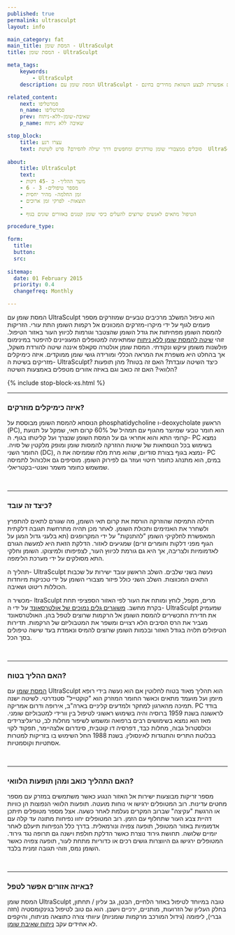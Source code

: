 ```yaml
---
published: true
permalink: ultrasculpt
layout: info

main_category: fat
main_title: המסת שומן - UltraSculpt
title: המסת שומן - UltraSculpt

meta_tags:
    keywords:
        - UltraSculpt
    description: המסת שומן עם UltraSculpt - כל המידע, שיטות המסת שומן נוספות, מחירון טיפולים מעודכן, מומחים מומלצים וגם אפשרות לבצע השוואת מחירים בחינם -

related_content:
    next: סמרטליפו
    n_name: סמרטליפו
    prev: שאיבת-שומן-ללא-ניתוח
    p_name: שאיבה ללא ניתוח

stop_block: 
    title: עצרו רגע
    text: סובלים ממצבורי שומן טורדניים ומחפשים דרך יעילה להסירם? פרט לשיטת  UltraSculpt מומלץ שתשקלו המסה בשיטת הבודי טייט, מכשיר חדשני הנותן פתרון מושלם הן למצבורי השומן והן ל״גלים״ שעלולים להישאר לאחר פרוצדורות אחרות להסרת השומן ע״י מתיחת העור.    
    
about:
    title: UltraSculpt
    text: 
    - משך ההליך- כ -45 דקות
    - מספר טיפולים- 3 - 6
    - זמן החלמה- מהיר יחסית
    - תוצאות- לפרקי זמן ארוכים
    - 
    - הטיפול מתאים לאנשים שרוצים להעלים כיסי שומן קטנים באזורים שונים בגוף

procedure_type: 

form:
  title: 
  button: 
  src:
  
sitemap: 
  date: 01 February 2015
  priority: 0.4
  changefreq: Monthly

---
```

המסת שומן עם UltraSculpt הוא טיפול המשלב מרכיבים טבעיים שמוזרקים מספר פעמים לגוף על ידי מיקרו-מזרקים המכוונים אל רקמות השומן התת עורי. הזריקות להמסת השומן מפחיתות את גודל השומן שהצטבר וגורמות לכיווץ העור באזור הטיפול. זוהי [שיטה להמסת שומן ללא ניתוח](/המסת-שומן-ללא-ניתוח) שמתאימה למטופלים המעוניינים להיפטר במינימום פולשנות משומן עיקש ונקודתי. המסת שומן אולטרה סקאלפ איננה שיטה להורדת משקל, אך בהחלט היא משפרת את המראה הכללי ומורידה גושי שומן ממוקדים. איזה כימיקלים מזריקים בשיטת ה- UltraSculpt? כיצד השיטה עובדת? האם זה בטוח? מהן תופעות הלוואי? האם זה כואב וגם באיזה אזורים מטפלים באמצעות השיטה?

 {% include stop-block-xs.html %}  

- - - - - -
 
###  איזה כימיקלים מוזרקים?

הנוסחא להמסת השומן מבוססת על phosphatidycholine ו-deoxycholate  הראשון (PC), הוא חומר טבעי שמיוצר מהגוף עם תמהיל של 60% קרום תאי, שמקל על תנועת קרומי התא והוא אחראי גם על המסת השומן שנצרך ועל קליטתו בגוף. ה- PC נמצא בשימוש בכל הנוסחאות של שיטות ההזרקה להמסות שומן ומופק מלקטין של סויה. החומר השני (DC), נמצא בגוף בצורת סודיום, שהוא מרת מלח שממיסה את ה- PC במים, הוא מתנהג כחומר חיטוי ועוזר גם לפירוק השומן. מוסיפים גם אלכוהול לתמיסה שמשמש כחומר משמר ואנטי-בקטריאלי.
  
 

- - - - - -

###  כיצד זה עובד?

תחילה התמיסה שהוזרקה הורסת את קרום תאי השומן, מה שגורם לתאים להתפרץ ולשחרר את האנזימים ותכולת השומן. לאחר מכן תהיה מתרחשת תגובה דלקתית המאפשרת לחלקיקי השומן "להתנקות" על ידי המקרופגים (תא בלעני גדול המגן על הגוף מפני דלקות וחומרים זרים) שמגיעים לאזור. הדלקת הזאת היא למעשה הגורם לאדמומיות ולצריבה, אך היא גם גורמת לכיווץ העור, לצפיפותו ולמיצוקו. השומן וחלקי התא מסולקים על ידי מערכת הלימפה. 

תהליך ה- UltraSculpt נעשה בשני שלבים. השלב הראשון עובד ישירות על שכבות התאים המכווצות. השלב השני כולל פיזור מצבורי השומן על ידי טכניקות מיוחדות הכוללות ריטוט ושאיבה. 

מכשיר ה-  ltraSculpt מרים, מקפל, לוחץ ומותח את העור לפי האזור הספציפי תחת בקרת מחשב. [משוגרים גלים נמוכים של אולטרסאונד](/המסת-שומן-באולטרסאונד) על ידי ה-  UltraSculpt שמעמיק את חדירת התכשירים להמסת השומן אל הרקמות שרוצים לטפל בהן. האולטרסאונד מגביר את הרס הסיבים הלא רצויים ומשפר את המטבוליזם של הרקמות. תדירות הטיפולים תלויה בגודל האזור ובכמות השומן שרוצים להמיס ונאמדת בעד שישה טיפולים בסך הכל.
  
 

- - - - - -

###  האם ההליך בטוח?

[המסת שומן](/המסת-שומן) עם UltraSculpt הוא תהליך מאוד בטוח לחלוטין אם הוא נעשה בידי רופא מיומן ועל מועמד מתאים וכאשר החומר המוזרק הוא "קוקטייל" סטנדרטי. לשיטה ישנה תמיכה מהארגון למחקר ולמדעים קליניים בארה"ב, אירופה ודרום אמריקה. PC בודד לראשונה בשנת 1959 ברוסיה והיה בשימוש ראשוני לטיפול בין וורידי למטבוליזם שומני. מאז הוא נמצא בשימושים רבים ברפואה ומשמש לשיפור מחלות לב, טריגליצרידים וכולסטרול גבוה, מחלות כבד, דפרסיה דו קוטבית, סינדרום אלצהיימר, תפקוד לקוי בבלוטת התריס והתנגדות לאינסולין. בשנת 1988 החל השימוש בו בזריקות למטרות אסתטיות וקוסמטיות.
  
 

- - - - - -

###  האם התהליך כואב ומהן תופעות הלוואי?

מספר זריקות מבוצעות ישירות אל האזור הנגוע כאשר משתמשים במזרק עם מספר מחטים עדינות. רוב המטופלים ירגישו אי נוחות מועטה. תופעות הלוואי הנפוצות הן כוויות או הרגשת "עקיצה" שברוב המקרים נעלמת לאחר כשעה. אצל מספר מטופלים תיתכן דהיית צבע העור שתחלוף עם הזמן. רוב המטופלים יחוו נפיחות מתונה עד קלה עם אדמומיות באזור המטופל, תופעה צפויה ונורמאלית. בדרך כלל הנפיחות תיעלם לאחר יומיים שלושה. תחושת גירוד נוצרת כאשר הדלקת חולפת וישנה גם תרופה נגד גירוד. המטופלים ירגישו גם היווצרות גושים רכים או כדוריות מתחת לעור, תופעה צפויה כאשר השומן נמס, וזוהי תגובה זמנית בלבד.  
  
 

- - - - - -


###  באיזה אזורים אפשר לטפל?

המסת שומן UltraSculpt טובה במיוחד לטיפול באזור הלחיים, הבטן, גב עליון / תחתון, בחלק העליון של הזרועות, מותניים, ירכיים וישבן. הוא גם טוב לטיפול בגינקומסטיה (חזה גברי), ליפומה  (גידול המורכב מרקמות שומניות) עיוותי צורה כתוצאה מניתוח, והיקפים לא אחידים עקב [ניתוח שאיבת שומן](/ניתוח-שאיבת-שומן).

